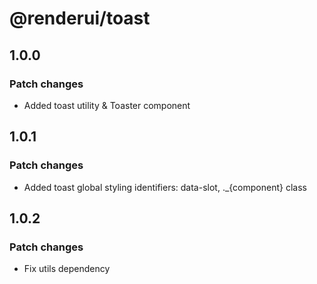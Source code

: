 # @renderui/toast

## 1.0.0

### Patch changes

- Added toast utility & Toaster component

## 1.0.1

### Patch changes

- Added toast global styling identifiers: data-slot, ._{component} class

## 1.0.2

### Patch changes

- Fix utils dependency
